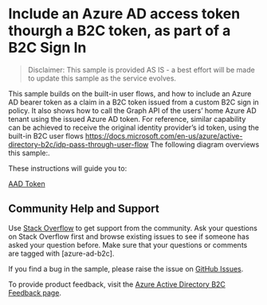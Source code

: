 # Include an Azure AD access token thourgh a B2C token, as part of a B2C Sign In
> Disclaimer: This sample is provided AS IS - a best effort will be made to update this sample as the service evolves.

This sample builds on the built-in user flows, and how to include an Azure AD bearer token as a claim in a B2C token issued from a custom B2C sign in policy.  It also shows how to call the Graph API of the users’ home Azure AD tenant using the issued Azure AD token.  For reference, similar capability can be achieved to receive the original identity provider’s id token, using the built-in B2C user flows
https://docs.microsoft.com/en-us/azure/active-directory-b2c/idp-pass-through-user-flow
The following diagram overviews this sample:.

These instructions will guide you to:

[AAD Token](/issueAADTokenThroughB2C.jpg)


## Community Help and Support
Use [Stack Overflow](https://stackoverflow.com/questions/tagged/azure-ad-b2c) to get support from the community. Ask your questions on Stack Overflow first and browse existing issues to see if someone has asked your question before. Make sure that your questions or comments are tagged with [azure-ad-b2c].

If you find a bug in the sample, please raise the issue on [GitHub Issues](https://github.com/azure-ad-b2c/samples/issues).

To provide product feedback, visit the [Azure Active Directory B2C Feedback page](https://feedback.azure.com/forums/169401-azure-active-directory?category_id=160596).
